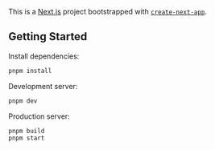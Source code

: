 This is a [Next.js](https://nextjs.org/) project bootstrapped with [`create-next-app`](https://github.com/vercel/next.js/tree/canary/packages/create-next-app).

## Getting Started

Install dependencies:

```bash
pnpm install
```

Development server:

```bash
pnpm dev
```

Production server:

```bash
pnpm build
pnpm start
```
